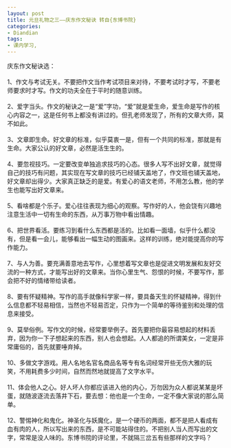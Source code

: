 ```yaml
---
layout: post
title: 元旦礼物之三——庆东作文秘诀 转自{东博书院}
categories:
- Diandian
tags:
- 课内学习, 
---
```

庆东作文秘诀选：
<br />
<br />1、作文与考试无关。不要把作文当作考试项目来对待，不要考试时才写，不要老师要求时才写。作文的功夫全在于平时的随意训练。
<br />
<br />2、爱字当头。作文的秘诀之一是“爱”字功，“爱”就是爱生命，爱生命是写作的核心内容之一，这是任何书上都没有讲过的。但孔老师发现了，所有的文章大师，莫不如此。
<br />
<br />3、文章即生命。好文章的标准，似乎莫衷一是，但有一个共同的标准，那就是有生命。大家公认的好文章，必然是活生生的。
<br />
<br />4、要忽视技巧。一定要改变单独追求技巧的心态。很多人写不出好文章，就觉得自己的技巧有问题，其实现在写文章的技巧已经铺天盖地了，作文班也铺天盖地，好文章却出得少。大家真正缺乏的是爱。有爱心的语文老师，不用怎么教，他的学生也能写出好文章来。
<br />
<br />5、看啥都是个乐子。爱心往往表现为细心的观察。写作好的人，他会饶有兴趣地注意生活中一切有生命的东西，从万事万物中看出情趣。
<br />
<br />6、把世界看活。要练习到看什么东西都是活的。比如看一面墙，似乎什么都没有，但是看一会儿，能够看出一幅生动的图画来。这样的训练，绝对能提高你的写作能力。
<br />
<br />7、与人为善。要充满善意地去写作，心里想着写文章也是促进文明发展和友好交流的一种方式，才能写出好的文章来。当你心里生气、怨恨的时候，不要写作，那会把不好的情绪带给读者。
<br />
<br />8、要有怀疑精神。写作的高手就像科学家一样，要具备天生的怀疑精神，得到什么信息都不轻易相信，当然也不轻易否定，只作为一个简单的等待鉴别和处理的信息来接受。
<br />
<br />9、莫举俗例。写作文的时候，经常要举例子。首先要把你最容易想起的材料丢弃，因为你一下子想起来的东西，别人也会想起。人人都追的所谓美女，一定是非常庸俗的，首先就要唾弃掉。
<br />
<br />10、多做文字游戏。用人名地名官名商品名等专有名词经常开些无伤大雅的玩笑，不用耗费多少时间，自然而然地就提高了文字水平。
<br />
<br />11、体会他人之心。好人坏人你都应该进入他的内心，万勿因为众人都说某某是坏蛋，就随波逐流去落井下石，要去想：他也是一个生命，一定不像大家说的那么简单。
<br />
<br />12、警惕神化和鬼化。神圣化与妖魔化，是一个硬币的两面，都不是把人看成有血有肉的人，所以写出来的东西，是不可能站得住的。不把别人当人而写出的文字，常常是没人味的。东博书院的评论里，不就隔三岔五有些那样的文字吗？